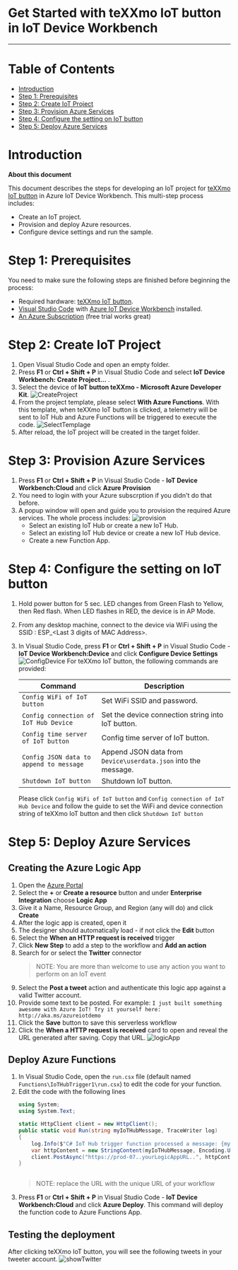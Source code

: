 # Get Started with teXXmo IoT button in IoT Device Workbench
---

# Table of Contents

-   [Introduction](#introduction)
-   [Step 1: Prerequisites](#step-1-prerequisites)
-   [Step 2: Create IoT Project](#step-2-create-iot-project)
-   [Step 3: Provision Azure Services](#step-3-provision-azure-services)
-   [Step 4: Configure the setting on IoT button](#step-4-configure-the-setting-on-iot-button)
-   [Step 5: Deploy Azure Services](#step-5-deploy-azure-services)

# Introduction

**About this document**

This document describes the steps for developing an IoT project for [teXXmo IoT button](https://aka.ms/button) in Azure IoT Device Workbench. This multi-step process includes:
-   Create an IoT project.
-   Provision and deploy Azure resources.
-   Configure device settings and run the sample.

# Step 1: Prerequisites

You need to make sure the following steps are finished before beginning the process:

* Required hardware: [teXXmo IoT button](https://aka.ms/button).
* [Visual Studio Code](https://code.visualstudio.com/download/) with [Azure IoT Device Workbench](https://marketplace.visualstudio.com/items?itemName=vsciot-vscode.vscode-iot-workbench) installed.
* [An Azure Subscription](https://azure.microsoft.com/en-us/free/) (free trial works great)

# Step 2: Create IoT Project

1. Open Visual Studio Code and open an empty folder.
1. Press **F1** or **Ctrl + Shift + P** in Visual Studio Code and select **IoT Device Workbench: Create Project...** .
1. Select the device of **IoT button teXXmo - Microsoft Azure Developer Kit**.
![CreateProject](media/iot-button-get-started/iot_button_create.jpg)
1. From the project template, please select **With Azure Functions**. With this template, when teXXmo IoT button is clicked, a telemetry will be sent to IoT Hub and Azure Functions will be triggered to execute the code.
![SelectTemplage](media/iot-button-get-started/iot_button_template.jpg)
1. After reload, the IoT project will be created in the target folder. 

# Step 3: Provision Azure Services

1. Press **F1** or **Ctrl + Shift + P** in Visual Studio Code - **IoT Device Workbench:Cloud** and click **Azure Provision**
1. You need to login with your Azure subscrption if you didn't do that before.
1. A popup window will open and guide you to provision the required Azure services. The whole process includes:
![provision](media/iot-button-get-started/iot_button_azure_provision.JPG)
    * Select an existing IoT Hub or create a new IoT Hub.
    * Select an existing IoT Hub device or create a new IoT Hub device. 
    * Create a new Function App.

# Step 4: Configure the setting on IoT button

1. Hold power button for 5 sec. LED changes from Green Flash to Yellow, then Red flash. When LED flashes in RED, the device is in AP Mode.

1. From any desktop machine, connect to the device via WiFi using the SSID : ESP_<Last 3 digits of MAC Address>.

1. In Visual Studio Code, press **F1** or **Ctrl + Shift + P** in Visual Studio Code - **IoT Device Workbench:Device** and click **Configure Device Settings**
![ConfigDevice](media/iot-button-get-started/iot_button_config_device.JPG)
    For teXXmo IoT button, the following commands are provided:

    | Command | Description |
    | --- | --- |
    | `Config WiFi of IoT button`  | Set WiFi SSID and password. |
    | `Config connection of IoT Hub Device` | Set the device connection string into IoT button. |
    | `Config time server of IoT button` | Config time server of IoT button. |
    | `Config JSON data to append to message`  | Append JSON data from `Device\userdata.json` into the message.  |
    | `Shutdown IoT button` | Shutdown IoT button. |

    Please click `Config WiFi of IoT button` and `Config connection of IoT Hub Device` and follow the guide to set the WiFi and device connection string of teXXmo IoT button and then click `Shutdown IoT button`

# Step 5: Deploy Azure Services

## Creating the Azure Logic App

1. Open the [Azure Portal](https://portal.azure.com)
1. Select the **+** or **Create a resource** button and under **Enterprise Integration** choose **Logic App**
1. Give it a Name, Resource Group, and Region (any will do) and click **Create**
1. After the logic app is created, open it
1. The designer should automatically load - if not click the **Edit** button
1. Select the **When an HTTP request is received** trigger
1. Click **New Step** to add a step to the workflow and **Add an action**
1. Search for or select the **Twitter** connector
    > NOTE: You are more than welcome to use any action you want to perform on an IoT event
1. Select the **Post a tweet** action and authenticate this logic app against a valid Twitter account.
1. Provide some text to be posted. For example: `I just built something awesome with Azure IoT! Try it yourself here: http://aka.ms/azureiotdemo`
1. Click the **Save** button to save this serverless workflow
1. Click the **When a HTTP request is received** card to open and reveal the URL generated after saving.  Copy that URL.
![logicApp](media/iot-button-get-started/iot_button_logicapp.JPG)

## Deploy Azure Functions

1. In Visual Studio Code, open the `run.csx` file (default named `Functions\IoTHubTrigger1\run.csx`) to edit the code for your function.
1. Edit the code with the following lines
    ```csharp
    using System;
    using System.Text;

    static HttpClient client = new HttpClient();
    public static void Run(string myIoTHubMessage, TraceWriter log)
    {
        log.Info($"C# IoT Hub trigger function processed a message: {myIoTHubMessage}");
        var httpContent = new StringContent(myIoTHubMessage, Encoding.UTF8, "application/json");
        client.PostAsync("https://prod-07..yourLogicAppURL..", httpContent);
    }
      
    ```
    > NOTE: replace the URL with the unique URL of your workflow
1. Press **F1** or **Ctrl + Shift + P** in Visual Studio Code - **IoT Device Workbench:Cloud** and click **Azure Deploy**. This command will deploy the function code to Azure Functions App.

## Testing the deployment

After clicking teXXmo IoT button, you will see the following tweets in your tweeter account.
![showTwitter](media/iot-button-get-started/iot_button_twitter.JPG)
